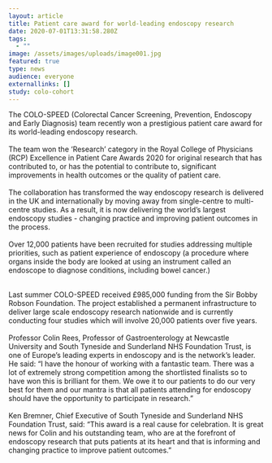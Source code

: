 ```yaml
---
layout: article
title: Patient care award for world-leading endoscopy research
date: 2020-07-01T13:31:58.280Z
tags:
  - ""
image: /assets/images/uploads/image001.jpg
featured: true
type: news
audience: everyone
externallinks: []
study: colo-cohort
---
```

The COLO-SPEED (Colorectal Cancer Screening, Prevention, Endoscopy and Early Diagnosis) team recently won a prestigious patient care award for its world-leading endoscopy research.\
\
The team won the ‘Research’ category in the Royal College of Physicians (RCP) Excellence in Patient Care Awards 2020 for original research that has contributed to, or has the potential to contribute to, significant improvements in health outcomes or the quality of patient care.\
\
The collaboration has transformed the way endoscopy research is delivered in the UK and internationally by moving away from single-centre to multi-centre studies. As a result, it is now delivering the world’s largest endoscopy studies - changing practice and improving patient outcomes in the process.\
\
Over 12,000 patients have been recruited for studies addressing multiple priorities, such as patient experience of endoscopy (a procedure where organs inside the body are looked at using an instrument called an endoscope to diagnose conditions, including bowel cancer.)

\
Last summer COLO-SPEED received £985,000 funding from the Sir Bobby Robson Foundation. The project established a permanent infrastructure to deliver large scale endoscopy research nationwide and is currently conducting four studies which will involve 20,000 patients over five years.\
\
Professor Colin Rees, Professor of Gastroenterology at Newcastle University and South Tyneside and Sunderland NHS Foundation Trust, is one of Europe’s leading experts in endoscopy and is the network’s leader. He said: “I have the honour of working with a fantastic team. There was a lot of extremely strong competition among the shortlisted finalists so to have won this is brilliant for them. We owe it to our patients to do our very best for them and our mantra is that all patients attending for endoscopy should have the opportunity to participate in research.”\
\
Ken Bremner, Chief Executive of South Tyneside and Sunderland NHS Foundation Trust, said: “This award is a real cause for celebration. It is great news for Colin and his outstanding team, who are at the forefront of endoscopy research that puts patients at its heart and that is informing and changing practice to improve patient outcomes.”